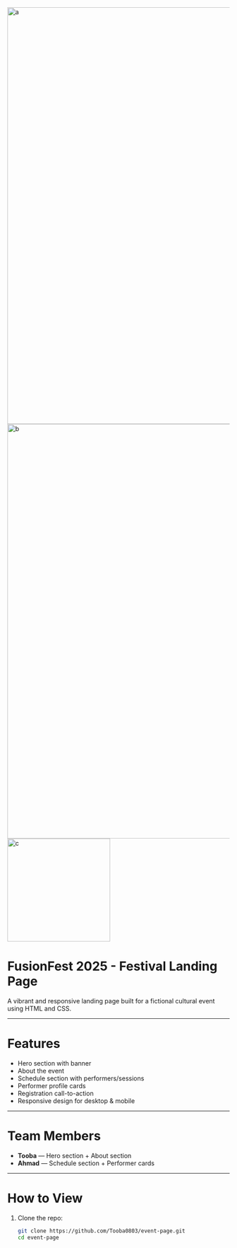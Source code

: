<img width="943" alt="a" src="https://github.com/user-attachments/assets/fa5665d1-a7ae-4a1f-b90e-ecfcf408663f" />
<img width="938" alt="b" src="https://github.com/user-attachments/assets/bf92019b-17c3-4a55-bc66-6e8041e5f373" />
<img width="233" alt="c" src="https://github.com/user-attachments/assets/5a936c79-ba57-415b-a874-71b9bd2d0d4a" />


# FusionFest 2025 - Festival Landing Page 

A vibrant and responsive landing page built for a fictional cultural event using HTML and CSS.

---

# Features
- Hero section with banner
- About the event
- Schedule section with performers/sessions
- Performer profile cards
- Registration call-to-action
- Responsive design for desktop & mobile

---

# Team Members
- **Tooba** — Hero section + About section
- **Ahmad** — Schedule section + Performer cards

---

# How to View
1. Clone the repo:
   ```bash
   git clone https://github.com/Tooba0803/event-page.git
   cd event-page

